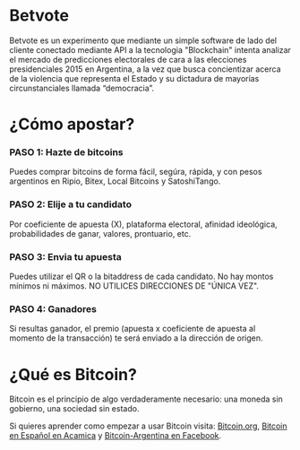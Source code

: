 # Betvote

Betvote es un experimento que mediante un simple software de lado del cliente conectado mediante API a la tecnologia "Blockchain" intenta analizar el mercado de predicciones electorales de cara a las elecciones presidenciales 2015 en Argentina, a la vez que busca concientizar acerca de la violencia que representa el Estado y su dictadura de mayorías circunstanciales llamada “democracia”.

# ¿Cómo apostar?

### PASO 1: Hazte de bitcoins

Puedes comprar bitcoins de forma fácil, segúra, rápida, y con pesos argentinos en Ripio, Bitex, Local Bitcoins y SatoshiTango.

### PASO 2: Elije a tu candidato

Por coeficiente de apuesta (X), plataforma electoral, afinidad ideológica, probabilidades de ganar, valores, prontuario, etc.

### PASO 3: Envia tu apuesta

Puedes utilizar el QR o la bitaddress de cada candidato. No hay montos mínimos ni máximos. NO UTILICES DIRECCIONES DE "ÚNICA VEZ".

### PASO 4: Ganadores

Si resultas ganador, el premio (apuesta x coeficiente de apuesta al momento de la transacción) te será enviado a la dirección de origen.

# ¿Qué es Bitcoin?

Bitcoin es el principio de algo verdaderamente necesario: una moneda sin gobierno, una sociedad sin estado.

Si quieres aprender como empezar a usar Bitcoin visita: [Bitcoin.org](https://bitcoin.org), [Bitcoin en Español en Acamica](https://www.acamica.com/cursos/47/bitcoin-en-espanol) y [Bitcoin-Argentina en Facebook](https://www.facebook.com/groups/BitcoinArg/).